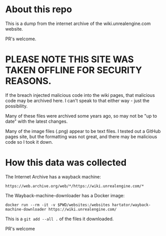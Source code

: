# About this repo

This is a dump from the internet archive of the wiki.unrealengine.com website.

PR's welcome.

# PLEASE NOTE THIS SITE WAS TAKEN OFFLINE FOR SECURITY REASONS.  

If the breach injected malicious code into the wiki pages, that malicious code may be archived here.  I can't speak to that either way - just the possibility.  

Many of these files were archived some years ago, so may not be "up to date" with the latest changes.

Many of the image files (.png) appear to be text files.  I tested out a GitHub pages site, but the formatting was not great, and there may be malicious code so I took it down.

# How this data was collected

The Internet Archive has a wayback machine:

```
https://web.archive.org/web/*/https://wiki.unrealengine.com/*
```

The Wayback-machine-downloader has a Docker image:

```
docker run --rm -it -v $PWD/websites:/websites hartator/wayback-machine-downloader https://wiki.unrealengine.com/ 
```

This is a `git add --all .` of the files it downloaded.

PR's welcome




